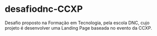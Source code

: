 # desafiodnc-CCXP
Desafio proposto na Formação em Tecnologia, pela escola DNC, cujo projeto é desenvolver uma Landing Page baseada no evento da CCXP.
